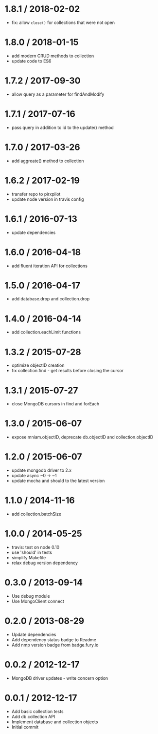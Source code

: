 
1.8.1 / 2018-02-02
==================

 * fix: allow `close()` for collections that were not open

1.8.0 / 2018-01-15
==================

 * add modern CRUD methods to collection
 * update code to ES6

1.7.2 / 2017-09-30
==================

 * allow query as a parameter for findAndModify

1.7.1 / 2017-07-16
==================

 * pass query in addition to id to the update() method

1.7.0 / 2017-03-26
==================

 * add aggreate() method to collection

1.6.2 / 2017-02-19
==================

 * transfer repo to pirxpilot
 * update node version in travis config

1.6.1 / 2016-07-13
==================

 * update dependencies

1.6.0 / 2016-04-18
==================

 * add fluent iteration API for collections

1.5.0 / 2016-04-17
==================

 * add database.drop and collection.drop

1.4.0 / 2016-04-14
==================

 * add collection.eachLimit functions

1.3.2 / 2015-07-28
==================

 * optimize objectID creation
 * fix collection.find - get results before closing the cursor

1.3.1 / 2015-07-27
==================

 * close MongoDB cursors in find and forEach

1.3.0 / 2015-06-07
==================

 * expose mniam.objectID, deprecate db.objectID and collection.objectID

1.2.0 / 2015-06-07
==================

 * update mongodb driver to 2.x
 * update async ~0 -> ~1
 * update mocha and should to the latest version

1.1.0 / 2014-11-16
==================

 * add collection.batchSize

1.0.0 / 2014-05-25
==================

 * travis: test on node 0.10
 * use 'should' in tests
 * simplify Makefile
 * relax debug version dependency

0.3.0 / 2013-09-14 
==================

 * Use debug module
 * Use MongoClient connect

0.2.0 / 2013-08-29 
==================

 * Update dependencies
 * Add dependency status badge to Readme
 * Add nmp version badge from badge.fury.io

0.0.2 / 2012-12-17 
==================

  * MongoDB driver updates - write concern option

0.0.1 / 2012-12-17 
==================

  * Add basic collection tests
  * Add db.collection API
  * Implement database and collection objects
  * Initial commit
